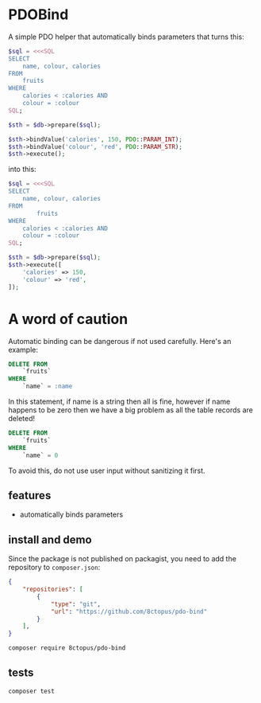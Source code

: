 # PDOBind

<!---
[![Latest Stable Version](http://poser.pugx.org/8ctopus/pdo-bind/v)](https://packagist.org/packages/8ctopus/pdo-bind)
[![Total Downloads](http://poser.pugx.org/8ctopus/pdo-bind/downloads)](https://packagist.org/packages/8ctopus/pdo-bind)
[![License](http://poser.pugx.org/8ctopus/pdo-bind/license)](https://packagist.org/packages/8ctopus/pdo-bind)
[![PHP Version Require](http://poser.pugx.org/8ctopus/pdo-bind/require/php)](https://packagist.org/packages/8ctopus/pdo-bind)
-->

A simple PDO helper that automatically binds parameters that turns this:

```php
$sql = <<<SQL
SELECT
    name, colour, calories
FROM
    fruits
WHERE
    calories < :calories AND
    colour = :colour
SQL;

$sth = $db->prepare($sql);

$sth->bindValue('calories', 150, PDO::PARAM_INT);
$sth->bindValue('colour', 'red', PDO::PARAM_STR);
$sth->execute();
```

into this:

```php
$sql = <<<SQL
SELECT
    name, colour, calories
FROM
        fruits
WHERE
    calories < :calories AND
    colour = :colour
SQL;

$sth = $db->prepare($sql);
$sth->execute([
    'calories' => 150,
    'colour' => 'red',
]);
```

# A word of caution

Automatic binding can be dangerous if not used carefully. Here's an example:

```sql
DELETE FROM
    `fruits`
WHERE
    `name` = :name
```

In this statement, if name is a string then all is fine, however if name happens to be zero then we have a big problem as all the table records are deleted!

```sql
DELETE FROM
    `fruits`
WHERE
    `name` = 0
```

To avoid this, do not use user input without sanitizing it first.

## features

- automatically binds parameters

## install and demo

Since the package is not published on packagist, you need to add the repository to `composer.json`:

```json
{
    "repositories": [
        {
            "type": "git",
            "url": "https://github.com/8ctopus/pdo-bind"
        }
    ],
}
```

```sh
composer require 8ctopus/pdo-bind
```

## tests

```sh
composer test
```
